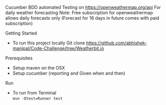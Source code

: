 Cucumber BDD automated Testing on https://openweathermap.org/api
For daily weather forecasting
Note: Free subscription for openweathermap allows daily forecasts only
(Forecast for 16 days in future comes with paid subscription)

Getting Started
 - To run this project locally Git clone https://github.com/abhishek-manipal/Code-Challenge/tree/Weatherbit.io

Prerequisites
 - Setup maven on the OSX 
 - Setup cucumber (reporting and Given when and then)
 
Run 
 - To run from Terminal   
 `mvn -Dtest=Runner test`
